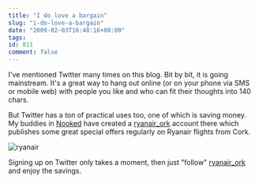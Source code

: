 ```yaml
---
title: "I do love a bargain"
slug: "i-do-love-a-bargain"
date: "2009-02-03T16:48:16+00:00"
tags:
id: 811
comment: false
---
```


I've mentioned Twitter many times on this blog. Bit by bit, it is going mainstream. It's a great way to hang out online (or on your phone via SMS or mobile web) with people you like and who can fit their thoughts into 140 chars.

But Twitter has a ton of practical uses too, one of which is saving money. My buddies in [Nooked](http://www.nooked.com/) have created a [ryanair_ork](http://twitter.com/ryanair_ork) account there which publishes some great special offers regularly on Ryanair flights from Cork.

![ryanair](https://conoroneill.com.s3.amazonaws.com/wp-content/uploads/2009/02/ryanair-300x148.jpg "ryanair")

Signing up on Twitter only takes a moment, then just "follow" [ryanair_ork](http://twitter.com/ryanair_ork) and enjoy the savings.
